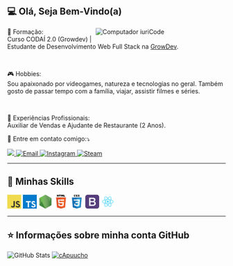 
## 💻 Olá, Seja Bem-Vindo(a)
<img src="https://x-team.com/static/radio-c55da1677fe1e4afc3322ad88ce6bdaa.gif" width="300px" align="right" alt="Computador iuriCode"/>

🚀 Formação: <br> Curso CODAÍ 2.0 (Growdev) | <br> Estudante de Desenvolvimento Web Full Stack na <a href="https://www.growdev.com.br/starter-2">GrowDev</a>.

<br>

🎮 Hobbies: <br>
Sou apaixonado por videogames, natureza e tecnologias no geral. Também gosto de passar tempo com a família, viajar, assistir filmes e séries.

<br>

💬 Experiências Profissionais: <br>
Auxiliar de Vendas e Ajudante de Restaurante (2 Anos).

💌 Entre em contato comigo:⤵️

<!-- Linkedin -->
<a href="https://www.linkedin.com/in/capuucho/" alt="Linkedin" target="_blank">
  <img src="https://img.shields.io/badge/LinkedIn-0077B5?style=for-the-badge&logo=linkedin&logoColor=white&">
</a>

<!-- Email -->
<a href="mailto:cApuucho11@outlook.com" alt="Email" target="_blank">
  <img src="https://img.shields.io/badge/Gmail-D14836?style=for-the-badge&logo=gmail&logoColor=white" alt="Email">
</a>

<!-- Instagram -->
<a href="https://www.instagram.com/_capuchinho/" alt="Instagram" target="_blank">
  <img src="https://img.shields.io/badge/Instagram-E4405F?style=for-the-badge&logo=instagram&logoColor=white" alt="Instagram">
</a>

<!-- Steam -->
<a href="https://steamcommunity.com/id/cAppuuccino/" alt="Steam" target="_blank">
  <img src="https://img.shields.io/badge/Steam-000000?style=for-the-badge&logo=steam&logoColor=white" alt="Steam">
</a>

---

## 🚀 Minhas Skills


<code><img height="32" src="https://raw.githubusercontent.com/github/explore/80688e429a7d4ef2fca1e82350fe8e3517d3494d/topics/javascript/javascript.png" alt="Javascript"/></code>
<code><img height="32" src="https://raw.githubusercontent.com/github/explore/80688e429a7d4ef2fca1e82350fe8e3517d3494d/topics/typescript/typescript.png" alt="Typescript"/></code>
<code><img height="32" src="https://raw.githubusercontent.com/github/explore/80688e429a7d4ef2fca1e82350fe8e3517d3494d/topics/nodejs/nodejs.png" alt="Nodejs"/></code>
<code><img height="32" src="https://raw.githubusercontent.com/github/explore/80688e429a7d4ef2fca1e82350fe8e3517d3494d/topics/html/html.png" alt="HTML5"/></code>
<code><img height="32" src="https://raw.githubusercontent.com/github/explore/80688e429a7d4ef2fca1e82350fe8e3517d3494d/topics/css/css.png" alt="CSS"/></code>
<code><img height="32" src="https://raw.githubusercontent.com/github/explore/80688e429a7d4ef2fca1e82350fe8e3517d3494d/topics/bootstrap/bootstrap.png" alt="Bootstrap"/></code>
<code><img height="32" src="https://raw.githubusercontent.com/github/explore/80688e429a7d4ef2fca1e82350fe8e3517d3494d/topics/react/react.png" alt="React"/></code>


---

## ⭐ Informações sobre minha conta GitHub
![GitHub Stats](https://github-readme-stats.vercel.app/api?username=cApuucho&show_icons=true&theme=dark)
[![cApuucho](https://github-readme-stats.vercel.app/api/top-langs/?username=cApuucho&hide=html&layout=compact=true&theme=dark)](https://github.com/anuraghazra/github-readme-stats)
